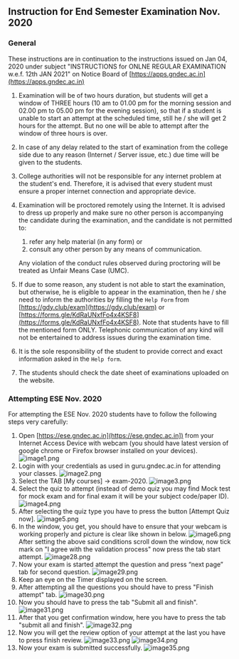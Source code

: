 ## Instruction for End Semester Examination Nov. 2020

### General

These instructions are in continuation to the instructions issued on Jan 04, 2020 under subject "INSTRUCTIONS for ONLNE REGULAR EXAMINATION w.e.f. 12th JAN 2021" on Notice Board of [https://apps.gndec.ac.in](https://apps.gndec.ac.in)

1. Examination will be of two hours duration, but students will get a window of THREE hours (10 am to 01.00 pm for the morning session and 02.00 pm to 05.00 pm for the evening session), so that if a student is unable to start an attempt at the scheduled time, still he / she will get 2 hours for the attempt. But no one will be able to attempt after the window of three hours is over.
1. In case of any delay related to the start of examination from the college side due to any reason (Internet / Server issue, etc.) due time will be given to the students.
1. College authorities will not be responsible for any internet problem at the student's end. Therefore, it is advised that every student must ensure a proper internet connection and appropriate device.
1. Examination will be proctored remotely using the Internet. It is advised to dress up properly and make sure no other person is accompanying the candidate during the examination, and the candidate is not permitted to:
   1. refer any help material (in any form) or
   1. consult any other person by any means of communication.

   Any violation of the conduct rules observed during proctoring will be treated as Unfair Means Case (UMC).
1. If due to some reason, any student is not able to start the examination, but otherwise, he is eligible to appear in the examination, then he / she need to inform the authorities by filling the `Help Form` from [https://gdy.club/exam](https://gdy.club/exam) or [https://forms.gle/KdRaUNxfFo4x4KSF8](https://forms.gle/KdRaUNxfFo4x4KSF8). Note that students have to fill the mentioned form ONLY. Telephonic communication of any kind will not be entertained to address issues during the examination time.
1. It is the sole responsibility of the student to provide correct and exact information asked in the `Help form`.
1. The students should check the date sheet of examinations uploaded on the website.

### Attempting ESE Nov. 2020

For attempting the ESE Nov. 2020 students have to follow the following steps very carefully:

1. Open [https://ese.gndec.ac.in](https://ese.gndec.ac.in]) from your Internet Access Device with webcam (you should have latest version of google chrome or Firefox browser installed on your devices).
![image1.png](Dec2020/media/image1.png)
1. Login with your credentials as used in guru.gndec.ac.in for attending your classes.
![image2.png](Dec2020/media/image2.png)
1. Select the TAB [My courses] -> exam-2020.
![image3.png](Dec2020/media/image3.png)
1. Select the quiz to attempt (instead of demo quiz you may find Mock test for mock exam and for final exam it will be your subject code/paper ID).
![image4.png](Dec2020/media/image4.png)
1. After selecting the quiz type you have to press the button [Attempt Quiz now].
![image5.png](Dec2020/media/image5.png)
1. In the window, you get, you should have to ensure that your webcam is working properly and picture is clear like shown in below.
![image6.png](Dec2020/media/image6.png)
After setting the above said conditions scroll down the window, now tick mark on "I agree with the validation process" now press the tab start attempt.
![image28.png](Dec2020/media/image28.png)
1. Now your exam is started attempt the question and press “next page” tab for second question.
![image29.png](Dec2020/media/image29.png)
1. Keep an eye on the Timer displayed on the screen.
1. After attempting all the questions you should have to press "Finish attempt" tab.
![image30.png](Dec2020/media/image30.png)
1. Now you should have to press the tab "Submit all and finish".
![image31.png](Dec2020/media/image31.png)
1. After that you get confirmation window, here you have to press the tab "submit all and finish".
![image32.png](Dec2020/media/image32.png)
1. Now you will get the review option of your attempt at the last you have to press  finish review.
![image33.png](Dec2020/media/image33.png)
![image34.png](Dec2020/media/image34.png)
1. Now your exam is submitted successfully.
![image35.png](Dec2020/media/image35.png)
